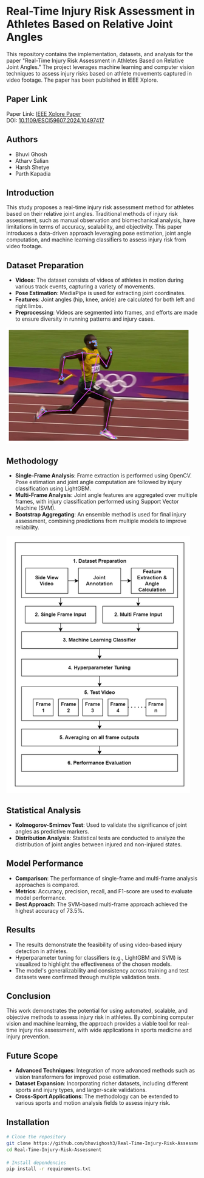 # Real-Time Injury Risk Assessment in Athletes Based on Relative Joint Angles

This repository contains the implementation, datasets, and analysis for the paper "Real-Time Injury Risk Assessment in Athletes Based on Relative Joint Angles." The project leverages machine learning and computer vision techniques to assess injury risks based on athlete movements captured in video footage. The paper has been published in IEEE Xplore.

## Paper Link

Paper Link: [IEEE Xplore Paper](https://ieeexplore.ieee.org/document/10497417)  
DOI: [10.1109/ESCI59607.2024.10497417](https://doi.org/10.1109/ESCI59607.2024.10497417)

## Authors

- Bhuvi Ghosh
- Atharv Salian
- Harsh Shetye
- Parth Kapadia

## Introduction

This study proposes a real-time injury risk assessment method for athletes based on their relative joint angles. Traditional methods of injury risk assessment, such as manual observation and biomechanical analysis, have limitations in terms of accuracy, scalability, and objectivity. This paper introduces a data-driven approach leveraging pose estimation, joint angle computation, and machine learning classifiers to assess injury risk from video footage.

## Dataset Preparation

- **Videos**: The dataset consists of videos of athletes in motion during various track events, capturing a variety of movements.
- **Pose Estimation**: MediaPipe is used for extracting joint coordinates.
- **Features**: Joint angles (hip, knee, ankle) are calculated for both left and right limbs.
- **Preprocessing**: Videos are segmented into frames, and efforts are made to ensure diversity in running patterns and injury cases.
<div style="text-align: center;">
  <div style="display: inline-block; margin-right: 20px;">
    <img src="Readme image/image2.png" width="500" />
  </div>
</div>

## Methodology

- **Single-Frame Analysis**: Frame extraction is performed using OpenCV. Pose estimation and joint angle computation are followed by injury classification using LightGBM.
- **Multi-Frame Analysis**: Joint angle features are aggregated over multiple frames, with injury classification performed using Support Vector Machine (SVM).
- **Bootstrap Aggregating**: An ensemble method is used for final injury assessment, combining predictions from multiple models to improve reliability.

<div style="text-align: center;">
  <div style="display: inline-block; margin-right: 20px;">
    <img src="Readme image/image1.png" width="500" />
  </div>
</div>

## Statistical Analysis

- **Kolmogorov-Smirnov Test**: Used to validate the significance of joint angles as predictive markers.
- **Distribution Analysis**: Statistical tests are conducted to analyze the distribution of joint angles between injured and non-injured states.

## Model Performance

- **Comparison**: The performance of single-frame and multi-frame analysis approaches is compared.
- **Metrics**: Accuracy, precision, recall, and F1-score are used to evaluate model performance.
- **Best Approach**: The SVM-based multi-frame approach achieved the highest accuracy of 73.5%.

## Results

- The results demonstrate the feasibility of using video-based injury detection in athletes.
- Hyperparameter tuning for classifiers (e.g., LightGBM and SVM) is visualized to highlight the effectiveness of the chosen models.
- The model's generalizability and consistency across training and test datasets were confirmed through multiple validation tests.

## Conclusion

This work demonstrates the potential for using automated, scalable, and objective methods to assess injury risk in athletes. By combining computer vision and machine learning, the approach provides a viable tool for real-time injury risk assessment, with wide applications in sports medicine and injury prevention.

## Future Scope

- **Advanced Techniques**: Integration of more advanced methods such as vision transformers for improved pose estimation.
- **Dataset Expansion**: Incorporating richer datasets, including different sports and injury types, and larger-scale validations.
- **Cross-Sport Applications**: The methodology can be extended to various sports and motion analysis fields to assess injury risk.

## Installation

```bash
# Clone the repository
git clone https://github.com/bhuvighosh3/Real-Time-Injury-Risk-Assessment.git
cd Real-Time-Injury-Risk-Assessment

# Install dependencies
pip install -r requirements.txt
